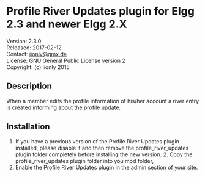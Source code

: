 Profile River Updates plugin for Elgg 2.3 and newer Elgg 2.X
============================================================

Version: 2.3.0  
Released: 2017-02-12  
Contact: iionly@gmx.de  
License: GNU General Public License version 2  
Copyright: (c) iionly 2015


Description
-----------

When a member edits the profile information of his/her account a river entry is created informing about the profile update.


Installation
------------

1. If you have a previous version of the Profile River Updates plugin installed, please disable it and then remove the profile_river_updates plugin folder completely before installing the new version. 2. Copy the profile_river_updates plugin folder into you mod folder,
3. Enable the Profile River Updates plugin in the admin section of your site.
